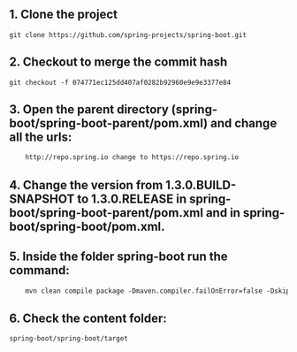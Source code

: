  ## 1. Clone the project 
    git clone https://github.com/spring-projects/spring-boot.git

## 2. Checkout to merge the commit hash
    git checkout -f 074771ec125dd407af0282b92960e9e9e3377e84

## 3. Open the parent directory (spring-boot/spring-boot-parent/pom.xml) and change all the urls:
```xml
    http://repo.spring.io change to https://repo.spring.io
```

## 4. Change the version from 1.3.0.BUILD-SNAPSHOT to 1.3.0.RELEASE in spring-boot/spring-boot-parent/pom.xml and in spring-boot/spring-boot/pom.xml.

## 5. Inside the folder spring-boot run the command:
```xml
    mvn clean compile package -Dmaven.compiler.failOnError=false -DskipTests jar:test-jar
```

## 6. Check the content folder: 
    spring-boot/spring-boot/target
